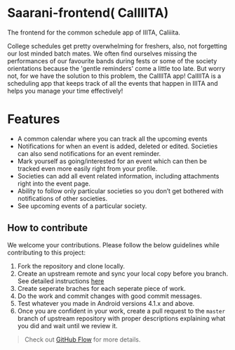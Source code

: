 # Saarani-frontend( CalIIITA)
The frontend for the common schedule app of IIITA, Caliiita.

College schedules get pretty overwhelming for freshers, also, not forgetting our lost minded batch mates. We often find ourselves missing the performances of our favourite bands during fests or some of the society orientations because the 'gentle reminders' come a little too late. 
But worry not, for we have the solution to this problem, the CalIIITA app! CalIIITA is a scheduling app that keeps track of all the events that happen in IIITA and helps you manage your time effectively!


# Features
* A common calendar where you can track all the upcoming events
* Notifications for when an event is added, deleted or edited. Societies can also send notifications for an event reminder.
* Mark yourself as going/interested for an event which can then be tracked even more easily right from your profile.
* Societies can add all event related information, including attachments right into the event page.
* Ability to follow only particular societies so you don’t get bothered with notifications of other societies.
* See upcoming events of a particular society.

## How to contribute 

We welcome your contributions. Please follow the below guidelines while contributing to this project:

1. Fork the repository and clone locally.
2. Create an upstream remote and sync your local copy before you branch. See detailed instructions [here](https://help.github.com/articles/syncing-a-fork)
3. Create seperate braches for each seperate piece of work.
4. Do the work and commit changes with good commit messages.
5. Test whatever you made in Android versions 4.1.x and above.
6. Once you are confident in your work, create a pull request to the `master` branch of upstream repository with proper descriptions explaining what you did and wait until we review it.

> Check out [GitHub Flow](https://guides.github.com/introduction/flow/) for more details.

